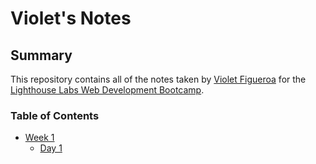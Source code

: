 # Violet's Notes
## Summary
This repository contains all of the notes taken by [Violet Figueroa](https://github.com/VioletFigueroa) for the [Lighthouse Labs Web Development Bootcamp](https://www.lighthouselabs.ca/).

### Table of Contents
* [Week 1](/Week_1)
  * [Day 1](/Week_1/Day_1)